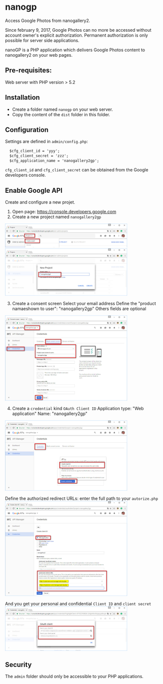 # nanogp

Access Google Photos from nanogallery2.

Since february 9, 2017, Google Photos can no more be accessed without account owner's explicit authorization.
Permanent authorization is only possible for server side applications.

nanoGP is a PHP application which delivers Google Photos content to nanogallery2 on your web pages.


## Pre-requisites:
Web server with PHP version > 5.2


## Installation
- Create a folder named `nanogp` on your web server.
- Copy the content of the `dist` folder in this folder.

## Configuration
Settings are defined in `admin/config.php`:

```
  $cfg_client_id = 'yyy';
  $cfg_client_secret = 'zzz';
  $cfg_application_name = 'nanogallery2gp';
```
`cfg_client_id` and `cfg_client_secret` can be obtained from the Google developers console.

## Enable Google API
Create and configure a new projet.

1. Open page: https://console.developers.google.com
2. Create a new project named `nanogallery2gp`
<img src="img/google_api_console1.jpg?raw=true" alt="step 1" style="max-width:400px;"/>
  
<img src="img/google_api_console2.jpg?raw=true" alt="step 2" style="max-width:400px;"/>

3. Create a consent screen
Select your email address
Define the "product namaeshown to user": "nanogallery2gp"
Others fields are optional
<img src="img/google_api_console3.jpg?raw=true" alt="step 3" style="max-width:400px;"/>
  
4. Create a `credential` kind `OAuth Client ID`
Application type: "Web application"
Name: "nanogallery2gp"
<img src="img/google_api_console4.jpg?raw=true" alt="step 4" style="max-width:400px;"/>
  
Define the authorized redirect URLs: enter the full path to your `autorize.php`
<img src="img/google_api_console5.jpg?raw=true" alt="step 5" style="max-width:400px;"/>

And you get your personal and confidential `Client ID` and `client secret`
<img src="img/google_api_console6.jpg?raw=true" alt="step 6" style="max-width:400px;"/>

## Security
The `admin` folder should only be accessible to your PHP applications.
